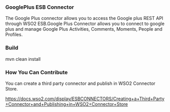 ### GooglePlus ESB Connector

The Google Plus connector allows you to access the Google plus REST API through WSO2 ESB.Google Plus Connector allows
you to connect to google plus and manage Google Plus Activities, Comments, Moments, People and Profiles.

### Build

mvn clean install

### How You Can Contribute
You can create a third party connector and publish in WSO2 Connector Store.

https://docs.wso2.com/display/ESBCONNECTORS/Creating+a+Third+Party+Connector+and+Publishing+in+WSO2+Connector+Store